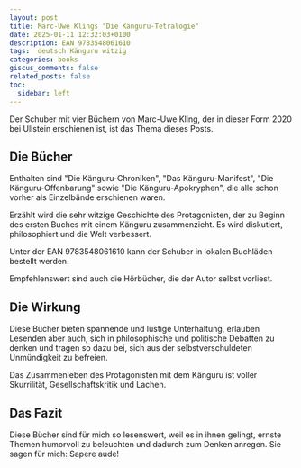 ```yaml
---
layout: post
title: Marc-Uwe Klings "Die Känguru-Tetralogie"
date: 2025-01-11 12:32:03+0100
description: EAN 9783548061610
tags:  deutsch Känguru witzig
categories: books
giscus_comments: false
related_posts: false
toc:
  sidebar: left
---
```


Der Schuber mit vier Büchern von Marc-Uwe Kling, der in dieser Form 2020 bei Ullstein erschienen ist, ist das Thema dieses Posts. 


## Die Bücher

Enthalten sind "Die Känguru-Chroniken", "Das Känguru-Manifest", "Die Känguru-Offenbarung" sowie "Die Känguru-Apokryphen", die alle schon vorher als Einzelbände erschienen waren.

Erzählt wird die sehr witzige Geschichte des Protagonisten, der zu Beginn des ersten Buches mit einem Känguru zusammenzieht. 
Es wird diskutiert, philosophiert und die Welt verbessert.

Unter der EAN 9783548061610 kann der Schuber in lokalen Buchläden bestellt werden.

Empfehlenswert sind auch die Hörbücher, die der Autor selbst vorliest.


## Die Wirkung

Diese Bücher bieten spannende und lustige Unterhaltung, erlauben Lesenden aber auch, sich in philosophische und politische Debatten zu denken und tragen so dazu bei, sich aus der selbstverschuldeten Unmündigkeit zu befreien.

Das Zusammenleben des Protagonisten mit dem Känguru ist voller Skurrilität, Gesellschaftskritik und Lachen.

## Das Fazit

Diese Bücher sind für mich so lesenswert, weil es in ihnen gelingt, ernste Themen humorvoll zu beleuchten und dadurch zum Denken anregen. Sie sagen für mich: Sapere aude! 
